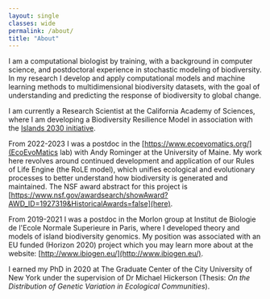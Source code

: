 ```yaml
---
layout: single
classes: wide
permalink: /about/
title: "About"
---
```


I am a computational biologist by training, with a background in computer
science, and postdoctoral experience in stochastic modeling of biodiversity.
In my research I develop and apply computational models and machine learning
methods to multidimensional biodiversity datasets, with the goal of
understanding and predicting the response of biodiversity to global change.

I am currently a Research Scientist at the California Academy of Sciences, where I am
developing a Biodiversity Resilience Model in association with the 
[Islands 2030 initiative](https://www.calacademy.org/about-us/major-initiatives/islands-2030).

From 2022-2023 I was a postdoc in the [https://www.ecoevomatics.org/](EcoEvoMatics lab)
with Andy Rominger at the University of Maine. My work here revolves around
continued development and application of our Rules of Life Engine (the RoLE
model), which unifies ecological and evolutionary processes to better understand
how biodiversity is generated and maintained. The NSF award abstract for this
project is [https://www.nsf.gov/awardsearch/showAward?AWD_ID=1927319&HistoricalAwards=false](here).

From 2019-2021 I was a postdoc in the Morlon group at Institut de Biologie de l'Ecole
Normale Superieure in Paris, where I developed theory and models of island
biodiversity genomics. My position was associated with an EU funded (Horizon
2020) project which you may learn more about at the website:
[http://www.ibiogen.eu/](http://www.ibiogen.eu/).

I earned my PhD in 2020 at The Graduate Center of the City University of New York
under the supervision of Dr Michael Hickerson (Thesis: *On the Distribution of
Genetic Variation in Ecological Communities*).
